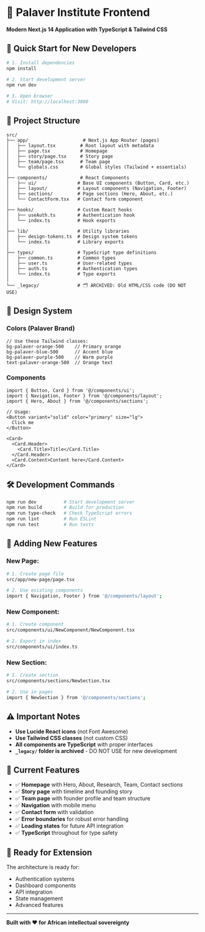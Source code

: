 # 🚀 Palaver Institute Frontend

**Modern Next.js 14 Application with TypeScript & Tailwind CSS**

## 🎯 **Quick Start for New Developers**

```bash
# 1. Install dependencies
npm install

# 2. Start development server
npm run dev

# 3. Open browser
# Visit: http://localhost:3000
```

## 📁 **Project Structure**

```
src/
├── app/                    # Next.js App Router (pages)
│   ├── layout.tsx         # Root layout with metadata
│   ├── page.tsx           # Homepage
│   ├── story/page.tsx     # Story page
│   ├── team/page.tsx      # Team page
│   └── globals.css        # Global styles (Tailwind + essentials)
│
├── components/            # React Components
│   ├── ui/               # Base UI components (Button, Card, etc.)
│   ├── layout/           # Layout components (Navigation, Footer)
│   ├── sections/         # Page sections (Hero, About, etc.)
│   └── ContactForm.tsx   # Contact form component
│
├── hooks/                # Custom React hooks
│   ├── useAuth.ts        # Authentication hook
│   └── index.ts          # Hook exports
│
├── lib/                  # Utility libraries
│   ├── design-tokens.ts  # Design system tokens
│   └── index.ts          # Library exports
│
├── types/                # TypeScript type definitions
│   ├── common.ts         # Common types
│   ├── user.ts           # User-related types
│   ├── auth.ts           # Authentication types
│   └── index.ts          # Type exports
│
└── _legacy/              # 🗂️ ARCHIVED: Old HTML/CSS code (DO NOT USE)
```

## 🎨 **Design System**

### **Colors (Palaver Brand)**
```tsx
// Use these Tailwind classes:
bg-palaver-orange-500    // Primary orange
bg-palaver-blue-500      // Accent blue  
bg-palaver-purple-500    // Warm purple
text-palaver-orange-500  // Orange text
```

### **Components**
```tsx
import { Button, Card } from '@/components/ui';
import { Navigation, Footer } from '@/components/layout';
import { Hero, About } from '@/components/sections';

// Usage:
<Button variant="solid" color="primary" size="lg">
  Click me
</Button>

<Card>
  <Card.Header>
    <Card.Title>Title</Card.Title>
  </Card.Header>
  <Card.Content>Content here</Card.Content>
</Card>
```

## 🛠️ **Development Commands**

```bash
npm run dev          # Start development server
npm run build        # Build for production
npm run type-check   # Check TypeScript errors
npm run lint         # Run ESLint
npm run test         # Run tests
```

## 📝 **Adding New Features**

### **New Page:**
```bash
# 1. Create page file
src/app/new-page/page.tsx

# 2. Use existing components
import { Navigation, Footer } from '@/components/layout';
```

### **New Component:**
```bash
# 1. Create component
src/components/ui/NewComponent/NewComponent.tsx

# 2. Export in index
src/components/ui/index.ts
```

### **New Section:**
```bash
# 1. Create section
src/components/sections/NewSection.tsx

# 2. Use in pages
import { NewSection } from '@/components/sections';
```

## ⚠️ **Important Notes**

- **Use Lucide React icons** (not Font Awesome)
- **Use Tailwind CSS classes** (not custom CSS)
- **All components are TypeScript** with proper interfaces
- **`_legacy/` folder is archived** - DO NOT USE for new development

## 🎯 **Current Features**

- ✅ **Homepage** with Hero, About, Research, Team, Contact sections
- ✅ **Story page** with timeline and founding story
- ✅ **Team page** with founder profile and team structure
- ✅ **Navigation** with mobile menu
- ✅ **Contact form** with validation
- ✅ **Error boundaries** for robust error handling
- ✅ **Loading states** for future API integration
- ✅ **TypeScript** throughout for type safety

## 🚀 **Ready for Extension**

The architecture is ready for:
- Authentication systems
- Dashboard components
- API integration  
- State management
- Advanced features

---

**Built with ❤️ for African intellectual sovereignty**
